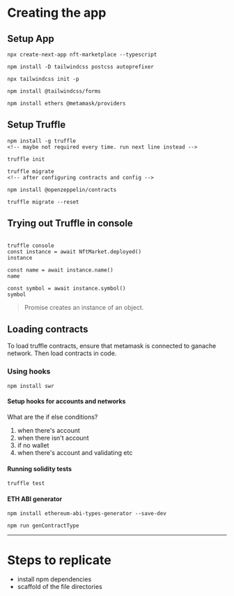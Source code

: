 # Creating the app
## Setup App
```
npx create-next-app nft-marketplace --typescript

npm install -D tailwindcss postcss autoprefixer

npx tailwindcss init -p 

npm install @tailwindcss/forms

npm install ethers @metamask/providers
```

## Setup Truffle
```
npm install -g truffle
<!-- maybe not required every time. run next line instead -->

truffle init

truffle migrate
<!-- after configuring contracts and config -->

npm install @openzeppelin/contracts

truffle migrate --reset

```

## Trying out Truffle in console

```

truffle console
const instance = await NftMarket.deployed()
instance

const name = await instance.name()
name

const symbol = await instance.symbol()
symbol

```

> Promise creates an instance of an object.

## Loading contracts
To load truffle contracts, ensure that metamask is connected to ganache network.
Then load contracts in code.

### Using hooks
```
npm install swr
```

#### Setup hooks for accounts and networks
What are the if else conditions?
1) when there's account
2) when there isn't account
3) if no wallet
4) when there's account and validating
etc

#### Running solidity tests
```
truffle test
```

#### ETH ABI generator
```
npm install ethereum-abi-types-generator --save-dev

npm run genContractType
```

---

# Steps to replicate
- install npm dependencies
- scaffold of the file directories
